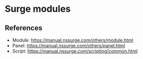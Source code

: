 # Surge modules

## References

- Module: https://manual.nssurge.com/others/module.html
- Panel: https://manual.nssurge.com/others/panel.html
- Script: https://manual.nssurge.com/scripting/common.html
